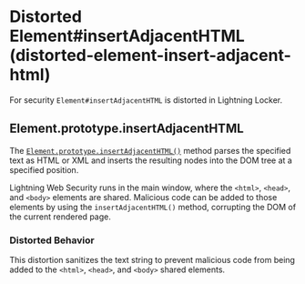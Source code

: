 # Distorted Element#insertAdjacentHTML (distorted-element-insert-adjacent-html)

For security `Element#insertAdjacentHTML` is distorted in Lightning Locker.

<!-- START generated embed: @locker/distortion/src/Element/docs/insertAdjacentHTML-value.md -->
## Element.prototype.insertAdjacentHTML

The [`Element.prototype.insertAdjacentHTML()`](https://developer.mozilla.org/en-US/docs/Web/API/Element/insertAdjacentHTML) method parses the specified text as HTML or XML and inserts the resulting nodes into the DOM tree at a specified position.

Lightning Web Security runs in the main window, where the `<html>`, `<head>`, and `<body>` elements are shared. Malicious code can be added to those elements by using the `insertAdjacentHTML()` method, corrupting the DOM of the current rendered page.

### Distorted Behavior

This distortion sanitizes the text string to prevent malicious code from being added to the `<html>`, `<head>`, and `<body>` shared elements.
<!-- END generated embed, please keep comment -->
